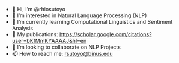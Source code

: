 - 👋 Hi, I’m @rhiosutoyo
- 👀 I’m interested in Natural Language Processing (NLP)
- 🏫 I’m currently learning Computational Linguistics and Sentiment Analysis
- 📄 My publications: https://scholar.google.com/citations?user=bKfMmKYAAAAJ&hl=en
- 💼 I’m looking to collaborate on NLP Projects
- 📫 How to reach me: rsutoyo@binus.edu

<!---
rhiosutoyo/rhiosutoyo is a ✨ special ✨ repository because its `README.md` (this file) appears on your GitHub profile.
You can click the Preview link to take a look at your changes.
--->
